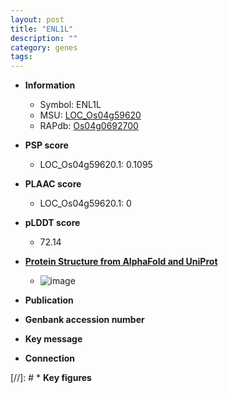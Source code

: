 ```yaml
---
layout: post
title: "ENL1L"
description: ""
category: genes
tags: 
---
```


* **Information**  
    + Symbol: ENL1L  
    + MSU: [LOC_Os04g59620](http://rice.plantbiology.msu.edu/cgi-bin/ORF_infopage.cgi?orf=LOC_Os04g59620)  
    + RAPdb: [Os04g0692700](http://rapdb.dna.affrc.go.jp/viewer/gbrowse_details/irgsp1?name=Os04g0692700)  

* **PSP score**  
    + LOC_Os04g59620.1: 0.1095 

* **PLAAC score**  
    + LOC_Os04g59620.1: 0 

* **pLDDT score**
    + 72.14

* **[Protein Structure from AlphaFold and UniProt](https://www.uniprot.org/uniprotkb/A0A0N7KJZ6/entry#structure)**
    + ![image](https://ricepsp.github.io/images/A/AF-A0A0N7KJZ6-F1.png)

* **Publication**  

* **Genbank accession number**  

* **Key message**  

* **Connection**  

[//]: # * **Key figures**  


